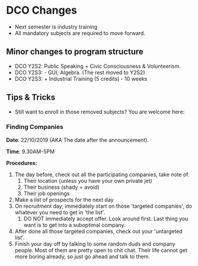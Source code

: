 # DCO Changes

- Next semester is industry training
- All mandatory subjects are required to move forward.

## Minor changes to program structure

- DCO Y2S2: Public Speaking + Civic Consciousness & Volunteerism.
- DCO Y2S3: - GUI, Algebra. (The rest moved to Y2S2)
- DCO Y2S3: + Industrial Training (5 credits) - 10 weeks

## Tips & Tricks

- Still want to enroll in those removed subjects? You are welcome here:

### Finding Companies

**Date**: 22/10/2019 (AKA The date after the announcement).

**Time**: 9.30AM-5PM

**Procedures:**

1. The day before, check out all the participating companies, take note of:
   1. Their location (unless you have your own private jet)
   2. Their business (shady = avoid)
   3. Their job openings
2. Make a list of prospects for the next day
3. On recruitment day, immediately start on those 'targeted companies', do whatever you need to get in 'the list'.
   1. DO NOT immediately accept offer. Look around first. Last thing you want is to get into a suboptimal company.
4. After done all those targeted companies, check out your 'untargeted list'.
5. Finish your day off by talking to some random duds and company people. Most of them are pretty open to chit chat. Their life cannot get more boring already, so just go ahead and talk to them.

 